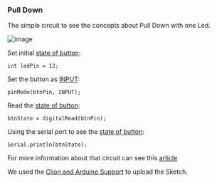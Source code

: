 ### Pull Down

The simple circuit to see the concepts about Pull Down with one Led.

![image](https://user-images.githubusercontent.com/797845/82469573-9265af00-9a9a-11ea-88f5-8abf034f53fc.png)

Set initial [state of button](https://github.com/robsonoduarte/learn-arduino/blob/b6bcdfbc73d9268f472574bbf3cfc5062b1d896a/arduino-courses/arduino-brazilian-course/pull-down/pull_down.ino#L5):
```
int ledPin = 12;
```

Set the button as [INPUT](https://github.com/robsonoduarte/learn-arduino/blob/b6bcdfbc73d9268f472574bbf3cfc5062b1d896a/arduino-courses/arduino-brazilian-course/pull-down/pull_down.ino#L8):
```
pinMode(btnPin, INPUT);
```

Read the [state of button](https://github.com/robsonoduarte/learn-arduino/blob/b6bcdfbc73d9268f472574bbf3cfc5062b1d896a/arduino-courses/arduino-brazilian-course/pull-down/pull_down.ino#L14):
```
btnState = digitalRead(btnPin);
```    

Using the serial port to see the [state of button](https://github.com/robsonoduarte/learn-arduino/blob/b6bcdfbc73d9268f472574bbf3cfc5062b1d896a/arduino-courses/arduino-brazilian-course/pull-down/pull_down.ino#L20):
```
Serial.println(btnState);
```


For more information about that circuit can see this [article](https://www.instructables.com/id/Understanding-the-Pull-up-Resistor-With-Arduino/)

We used the [Clion and Arduino Support](https://github.com/robsonoduarte/learn-arduino/tree/master/clion-arduino/example) to upload the Sketch.
